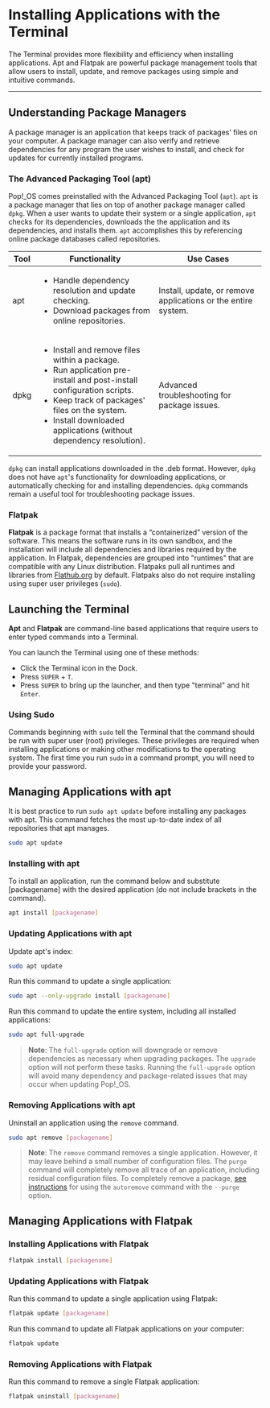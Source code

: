 # Installing Applications with the Terminal

The Terminal provides more flexibility and efficiency when installing applications. Apt and Flatpak are powerful package management tools that allow users to install, update, and remove packages using simple and intuitive commands.

---

## Understanding Package Managers

A package manager is an application that keeps track of packages' files on your computer. A package manager can also verify and retrieve dependencies for any program the user wishes to install, and check for updates for currently installed programs.

### The Advanced Packaging Tool (apt)

Pop!\_OS comes preinstalled with the Advanced Packaging Tool (`apt`). `apt` is a package manager that lies on top of another package manager called `dpkg`. When a user wants to update their system or a single application, `apt` checks for its dependencies, downloads the the application and its dependencies, and installs them. `apt`  accomplishes this by referencing online package databases called repositories.

| Tool | Functionality | Use Cases |
|------|---------------|-----------|
| apt  | <ul><li>Handle dependency resolution and update checking.</li><li>Download packages from online repositories. | Install, update, or remove applications or the entire system. |
| dpkg | <ul><li>Install and remove files within a package.</li><li>Run application pre-install and post-install configuration scripts.</li><li>Keep track of packages' files on the system.</li><li>Install downloaded applications (without dependency resolution).</li></ul> | Advanced troubleshooting for package issues. |

`dpkg` can install applications downloaded in the .deb format. However, `dpkg` does not have `apt`'s functionality for downloading applications, or automatically checking for and installing dependencies. `dpkg` commands remain a useful tool for troubleshooting package issues.

### Flatpak

**Flatpak** is a package format that installs a “containerized” version of the software. This means the software runs in its own sandbox, and the installation will include all dependencies and libraries required by the application. In Flatpak, dependencies are grouped into "runtimes" that are compatible with any Linux distribution. Flatpaks pull all runtimes and libraries from [Flathub.org](https://flathub.org/home) by default. Flatpaks also do not require installing using super user privileges (`sudo`).

## Launching the Terminal

**Apt** and **Flatpak** are command-line based applications that require users to enter typed commands into a Terminal.

You can launch the Terminal using one of these methods:

- Click the Terminal icon in the Dock.
- Press `SUPER` + `T`.
- Press `SUPER` to bring up the launcher, and then type "terminal" and hit `Enter`.

### Using Sudo

Commands beginning with `sudo` tell the Terminal that the command should be run with super user (root) privileges. These privileges are required when installing applications or making other modifications to the operating system. The first time you run `sudo` in a command prompt, you will need to provide your password.

## Managing Applications with apt

It is best practice to run `sudo apt update` before installing any packages with apt. This command fetches the most up-to-date index of all repositories that apt manages.

```bash
sudo apt update
```

### Installing with apt

To install an application, run the command below and substitute [packagename] with the desired application (do not include brackets in the command).

```bash
apt install [packagename]
```

### Updating Applications with apt

Update apt's index:

```bash
sudo apt update
```

Run this command to update a single application:

```bash
sudo apt --only-upgrade install [packagename]
```

Run this command to update the entire system, including all installed applications:

```bash
sudo apt full-upgrade
```

>**Note**: The `full-upgrade` option will downgrade or remove dependencies as necessary when upgrading packages. The `upgrade` option will not perform these tasks. Running the `full-upgrade` option will avoid many dependency and package-related issues that may occur when updating Pop!\_OS.

### Removing Applications with apt

Uninstall an application using the `remove` command.

```bash
sudo apt remove [packagename]
```

>**Note**: The `remove` command removes a single application. However, it may leave behind a small number of configuration files. The `purge` command will completely remove all trace of an application, including residual configuration files. To completely remove a package, [see instructions](fix-packages.md#purge) for using the `autoremove` command with the `--purge` option.

## Managing Applications with Flatpak

### Installing Applications with Flatpak

```bash
flatpak install [packagename]
```

### Updating Applications with Flatpak

Run this command to update a single application using Flatpak:

```bash
flatpak update [packagename]
```

Run this command to update all Flatpak applications on your computer:

```bash
flatpak update
```

### Removing Applications with Flatpak

Run this command to remove a single Flatpak application:

```bash
flatpak uninstall [packagename]
```
